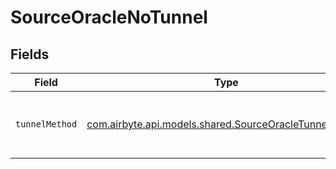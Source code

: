 # SourceOracleNoTunnel


## Fields

| Field                                                                                                     | Type                                                                                                      | Required                                                                                                  | Description                                                                                               |
| --------------------------------------------------------------------------------------------------------- | --------------------------------------------------------------------------------------------------------- | --------------------------------------------------------------------------------------------------------- | --------------------------------------------------------------------------------------------------------- |
| `tunnelMethod`                                                                                            | [com.airbyte.api.models.shared.SourceOracleTunnelMethod](../../models/shared/SourceOracleTunnelMethod.md) | :heavy_check_mark:                                                                                        | No ssh tunnel needed to connect to database                                                               |
